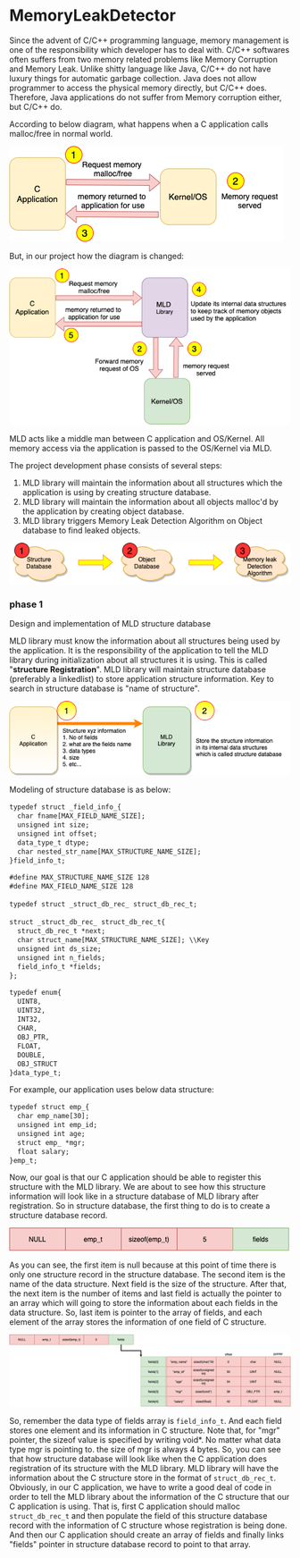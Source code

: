 # MemoryLeakDetector

Since the advent of C/C++ programming language, memory management is one of the responsibility which developer has to deal with. C/C++ softwares often suffers from two memory related problems like Memory Corruption and Memory Leak. Unlike shitty language like Java, C/C++ do not have luxury things for automatic garbage collection. Java does not allow programmer to access the physical memory directly, but C/C++ does. Therefore, Java applications do not suffer from Memory corruption either, but C/C++ do.

According to below diagram, what happens when a C application calls malloc/free in normal world.

![picture](data/diagram.png)

But, in our project how the diagram is changed:

![picture](data/diagram2.png)

MLD acts like a middle man between C application and OS/Kernel. All memory access via the application is passed to the OS/Kernel via MLD.

The project development phase consists of several steps:
1. MLD library will maintain the information about all structures which the application is using by creating structure database.
2. MLD library will maintain the information about all objects malloc'd by the application by creating object database.
3. MLD library triggers Memory Leak Detection Algorithm on Object database to find leaked objects.

![picture](data/projectdevelopmentphase.png)

### phase 1
Design and implementation of MLD structure database

MLD library must know the information about all structures being used by the application. It is the responsibility of the application to tell the MLD library during initialization about all structures it is using. This is called "**structure Registration**". MLD library will maintain structure database (preferably a linkedlist) to store application structure information. Key to search in structure database is "name of structure".

 ![picture](data/phase1.png)

 Modeling of structure database is as below:

 ```
 typedef struct _field_info_{
   char fname[MAX_FIELD_NAME_SIZE];
   unsigned int size;
   unsigned int offset;
   data_type_t dtype;
   char nested_str_name[MAX_STRUCTURE_NAME_SIZE];
 }field_info_t;
 ```

 ```
 #define MAX_STRUCTURE_NAME_SIZE 128
 #define MAX_FIELD_NAME_SIZE 128

 typedef struct _struct_db_rec_ struct_db_rec_t;

 struct _struct_db_rec_ struct_db_rec_t{
   struct_db_rec_t *next;
   char struct_name[MAX_STRUCTURE_NAME_SIZE]; \\Key
   unsigned int ds_size;
   unsigned int n_fields;
   field_info_t *fields;
 };
```  

```
typedef enum{
  UINT8,
  UINT32,
  INT32,
  CHAR,
  OBJ_PTR,
  FLOAT,
  DOUBLE,
  OBJ_STRUCT
}data_type_t;
```
For example, our application uses below data structure:
```
typedef struct emp_{
  char emp_name[30];
  unsigned int emp_id;
  unsigned int age;
  struct emp_ *mgr;
  float salary;
}emp_t;
```
Now, our goal is that our C application should be able to register this structure with the MLD library. We are about to see how this structure information will look like in a structure database of MLD library after registration. So in structure database, the first thing to do is to create a structure database record.

![picture](data/structuredatabase.png)

As you can see, the first item is null because at this point of time there is only one structure record in the structure database. The second item is the name of the data structure. Next field is the size of the structure. After that, the next item is the number of items and last field is actually the pointer to an array which will going to store the information about each fields in the data structure. So, last item is pointer to the array of fields, and each element of the array stores the information of one field of C structure.

![picture](data/structuredatabase2.png)

So, remember the data type of fields array is ```field_info_t```. And each field stores one element and its information in C structure. Note that, for "mgr" pointer, the sizeof value is specified by writing void*. No matter what data type mgr is pointing to. the size of mgr is always 4 bytes. So, you can see that how structure database will look like when the C application does registration of its structure with the MLD library. MLD library will have the information about the C structure store in the format of ```struct_db_rec_t```. Obviously, in our C application, we have to write a good deal of code in order to tell the MLD library about the information of the C structure that our C application is using. That is, first C application should malloc ```struct_db_rec_t``` and then populate the field of this structure database record with the information of C structure whose registration is being done. And then our C application should create an array of fields and finally links "fields" pointer in structure database record to point to that array.
